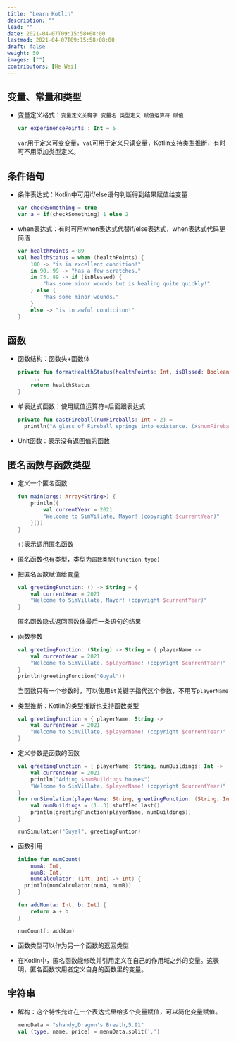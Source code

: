 ```yaml
---
title: "Learn Kotlin"
description: ""
lead: ""
date: 2021-04-07T09:15:58+08:00
lastmod: 2021-04-07T09:15:58+08:00
draft: false
weight: 50
images: [""]
contributors: [He Wei]
---
```


## 变量、常量和类型

+ 变量定义格式：`变量定义关键字 变量名 类型定义 赋值运算符 赋值`  

  ```kotlin
  var experinencePoints : Int = 5
  ```

  `var`用于定义可变变量，`val`可用于定义只读变量，Kotlin支持类型推断，有时可不用添加类型定义。

## 条件语句

+ 条件表达式：Kotlin中可用if/else语句判断得到结果赋值给变量

  ```kotlin
  var checkSomething = true
  var a = if(checkSomething) 1 else 2
  ```

+ when表达式：有时可用when表达式代替if/else表达式，when表达式代码更简洁
  
  ```kotlin
  var healthPoints = 89
  val healthStatus = when (healthPoints) {
      100 -> "is in excellent condition!"
      in 90..99 -> "has a few scratches."
      in 75..89 -> if (isBlessed) {
          "has some minor wounds but is healing quite quickly!"
      } else {
          "has some minor wounds."
      }
      else -> "is in awful condiciton!"
  }
  ```

## 函数

+ 函数结构：函数头+函数体

  ```kotlin
  private fun formatHealthStatus(healthPoints: Int, isBlssed: Boolean): String {
      ...
      return healthStatus
  }
  ```

+ 单表达式函数：使用赋值运算符=后面跟表达式

  ```kotlin
  private fun castFireball(numFireballs: Int = 2) = 
    println("A glass of Fireball springs into existence. (x$numFireballs)")
  ```

+ Unit函数：表示没有返回值的函数
  
## 匿名函数与函数类型

+ 定义一个匿名函数

  ```kotlin
  fun main(args: Array<String>) {
      println({
          val currentYear = 2021
          "Welcome to SimVillate, Mayor! (copyright $currentYear)"
      }())
  }
  ```

  `()`表示调用匿名函数

+ 匿名函数也有类型，类型为`函数类型(function type)`
+ 把匿名函数赋值给变量

  ```kotlin
  val greetingFunction: () -> String = {
      val currentYear = 2021
      "Welcome to SimVillate, Mayor! (copyright $currentYear)"
  }
  ```

  匿名函数隐式返回函数体最后一条语句的结果

+ 函数参数

  ```kotlin
  val greetingFunction: (String) -> String = { playerName ->
      val currentYear = 2021
      "Welcome to SimVillate, $playerName! (copyright $currentYear)"
  }
  println(greetingFunction("Guyal"))
  ```

  当函数只有一个参数时，可以使用`it`关键字指代这个参数，不用写`playerName`

+ 类型推断：Kotlin的类型推断也支持函数类型

  ```kotlin
  val greetingFunction = { playerName: String ->
      val currentYear = 2021
      "Welcome to SimVillate, $playerName! (copyright $currentYear)"
  }
  ```

+ 定义参数是函数的函数

  ```kotlin
  val greetingFunction = { playerName: String, numBuildings: Int ->
      val currentYear = 2021
      println("Adding $numBuildings houses")
      "Welcome to SimVillate, $playerName! (copyright $currentYear)"
  }
  fun runSimulation(playerName: String, greetingFunction: (String, Int) -> String) {
      val numBuildings = (1..3).shuffled.last()
      println(greetingFunction(playerName, numBuildings))
  }

  runSimulation("Guyal", greetingFuntion)
  ```

+ 函数引用

  ```kotlin
  inline fun numCount(
      numA: Int, 
      numB: Int,
      numCalculator: (Int, Int) -> Int) {
    println(numCalculator(numA, numB))
  }

  fun addNum(a: Int, b: Int) {
      return a + b
  }

  numCount(::addNum)
  ```

+ 函数类型可以作为另一个函数的返回类型
+ 在Kotlin中，匿名函数能修改并引用定义在自己的作用域之外的变量。这表明，匿名函数饮用者定义自身的函数里的变量。

## 字符串

+ 解构：这个特性允许在一个表达式里给多个变量赋值，可以简化变量赋值。
  
  ```kotlin
  menuData = "shandy,Dragon's Breath,5.91"
  val (type, name, price) = menuData.split(',')
  ```
